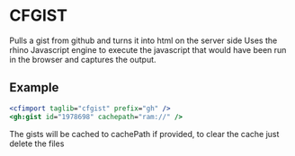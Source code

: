 CFGIST
======

Pulls a gist from github and turns it into html on the server side
Uses the rhino Javascript engine to execute the javascript that would have been run in the browser and captures the output.

Example
-------

```ColdFusion
<cfimport taglib="cfgist" prefix="gh" />
<gh:gist id="1978698" cachepath="ram://" />
```

The gists will be cached to cachePath if provided, to clear the cache just delete the files